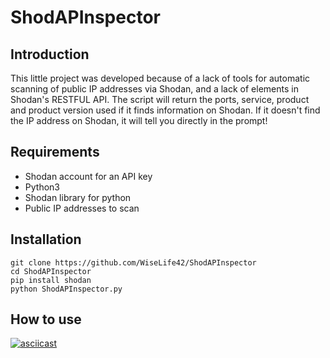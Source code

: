 # ShodAPInspector

## Introduction
This little project was developed because of a lack of tools for automatic scanning of public IP addresses via Shodan, and a lack of elements in Shodan's RESTFUL API.
The script will return the ports, service, product and product version used if it finds information on Shodan.
If it doesn't find the IP address on Shodan, it will tell you directly in the prompt!

## Requirements
* Shodan account for an API key
* Python3
* Shodan library for python
* Public IP addresses to scan

## Installation
```
git clone https://github.com/WiseLife42/ShodAPInspector
cd ShodAPInspector
pip install shodan
python ShodAPInspector.py
```
## How to use
[![asciicast](https://asciinema.org/a/yRHS7bQCgJ1sRwXspNft7bjt9.svg)](https://asciinema.org/a/yRHS7bQCgJ1sRwXspNft7bjt9)
